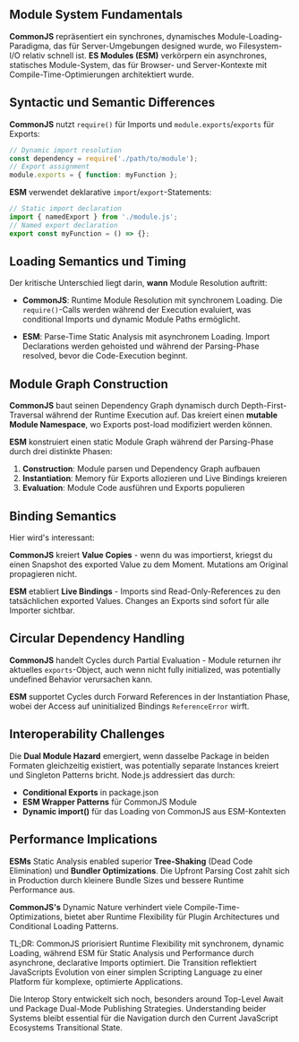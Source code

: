 ## Module System Fundamentals

**CommonJS** repräsentiert ein synchrones, dynamisches Module-Loading-Paradigma, das für Server-Umgebungen designed wurde, wo Filesystem-I/O relativ schnell ist. **ES Modules (ESM)** verkörpern ein asynchrones, statisches Module-System, das für Browser- und Server-Kontexte mit Compile-Time-Optimierungen architektiert wurde.

## Syntactic und Semantic Differences

**CommonJS** nutzt `require()` für Imports und `module.exports`/`exports` für Exports:
```javascript
// Dynamic import resolution
const dependency = require('./path/to/module');
// Export assignment
module.exports = { function: myFunction };
```

**ESM** verwendet deklarative `import`/`export`-Statements:
```javascript
// Static import declaration
import { namedExport } from './module.js';
// Named export declaration
export const myFunction = () => {};
```

## Loading Semantics und Timing

Der kritische Unterschied liegt darin, **wann** Module Resolution auftritt:

- **CommonJS**: Runtime Module Resolution mit synchronem Loading. Die `require()`-Calls werden während der Execution evaluiert, was conditional Imports und dynamic Module Paths ermöglicht.

- **ESM**: Parse-Time Static Analysis mit asynchronem Loading. Import Declarations werden gehoisted und während der Parsing-Phase resolved, bevor die Code-Execution beginnt.

## Module Graph Construction

**CommonJS** baut seinen Dependency Graph dynamisch durch Depth-First-Traversal während der Runtime Execution auf. Das kreiert einen **mutable Module Namespace**, wo Exports post-load modifiziert werden können.

**ESM** konstruiert einen static Module Graph während der Parsing-Phase durch drei distinkte Phasen:
1. **Construction**: Module parsen und Dependency Graph aufbauen
2. **Instantiation**: Memory für Exports allozieren und Live Bindings kreieren
3. **Evaluation**: Module Code ausführen und Exports populieren

## Binding Semantics

Hier wird's interessant:

**CommonJS** kreiert **Value Copies** - wenn du was importierst, kriegst du einen Snapshot des exported Value zu dem Moment. Mutations am Original propagieren nicht.

**ESM** etabliert **Live Bindings** - Imports sind Read-Only-References zu den tatsächlichen exported Values. Changes an Exports sind sofort für alle Importer sichtbar.

## Circular Dependency Handling

**CommonJS** handelt Cycles durch Partial Evaluation - Module returnen ihr aktuelles `exports`-Object, auch wenn nicht fully initialized, was potentially undefined Behavior verursachen kann.

**ESM** supportet Cycles durch Forward References in der Instantiation Phase, wobei der Access auf uninitialized Bindings `ReferenceError` wirft.

## Interoperability Challenges

Die **Dual Module Hazard** emergiert, wenn dasselbe Package in beiden Formaten gleichzeitig existiert, was potentially separate Instances kreiert und Singleton Patterns bricht. Node.js addressiert das durch:

- **Conditional Exports** in package.json
- **ESM Wrapper Patterns** für CommonJS Module
- **Dynamic import()** für das Loading von CommonJS aus ESM-Kontexten

## Performance Implications

**ESMs** Static Analysis enabled superior **Tree-Shaking** (Dead Code Elimination) und **Bundler Optimizations**. Die Upfront Parsing Cost zahlt sich in Production durch kleinere Bundle Sizes und bessere Runtime Performance aus.

**CommonJS's** Dynamic Nature verhindert viele Compile-Time-Optimizations, bietet aber Runtime Flexibility für Plugin Architectures und Conditional Loading Patterns.

TL;DR: CommonJS priorisiert Runtime Flexibility mit synchronem, dynamic Loading, während ESM für Static Analysis und Performance durch asynchrone, declarative Imports optimiert. Die Transition reflektiert JavaScripts Evolution von einer simplen Scripting Language zu einer Platform für komplexe, optimierte Applications.

Die Interop Story entwickelt sich noch, besonders around Top-Level Await und Package Dual-Mode Publishing Strategies. Understanding beider Systems bleibt essential für die Navigation durch den Current JavaScript Ecosystems Transitional State.
